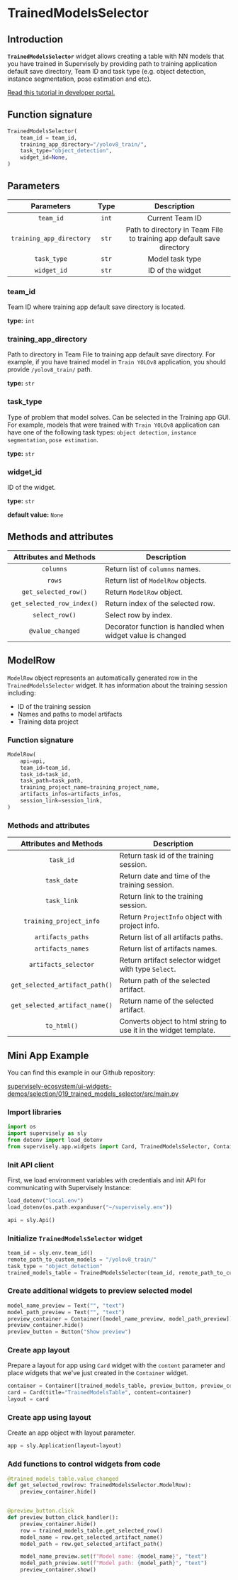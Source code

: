 # TrainedModelsSelector

## Introduction

**`TrainedModelsSelector`** widget allows creating a table with NN models that you have trained in Supervisely by providing path to training application default save directory, Team ID and task type (e.g. object detection, instance segmentation, pose estimation and etc).

[Read this tutorial in developer portal.](https://developer.supervise.ly/app-development/widgets/selectors/trained-models-selector)

## Function signature

```python
TrainedModelsSelector(
    team_id = team_id,
    training_app_directory="/yolov8_train/",
    task_type="object_detection",
    widget_id=None,
)
```

## Parameters

|        Parameters        | Type  |                              Description                              |
| :----------------------: | :---: | :-------------------------------------------------------------------: |
|        `team_id`         | `int` |                            Current Team ID                            |
| `training_app_directory` | `str` | Path to directory in Team File to training app default save directory |
|       `task_type`        | `str` |                            Model task type                            |
|       `widget_id`        | `str` |                           ID of the widget                            |

### team_id

Team ID where training app default save directory is located.

**type:** `int`

### training_app_directory

Path to directory in Team File to training app default save directory. For example, if you have trained model in `Train YOLOv8` application, you should provide `/yolov8_train/` path.

**type:** `str`

### task_type

Type of problem that model solves. Can be selected in the Training app GUI. For example, models that were trained with `Train YOLOv8` application can have one of the following task types: `object detection`, `instance segmentation`, `pose estimation`.

**type:** `str`

### widget_id

ID of the widget.

**type:** `str`

**default value:** `None`

## Methods and attributes

|   Attributes and Methods   | Description                                                |
| :------------------------: | ---------------------------------------------------------- |
|         `columns`          | Return list of `columns` names.                            |
|           `rows`           | Return list of `ModelRow` objects.                         |
|    `get_selected_row()`    | Return `ModelRow` object.                                  |
| `get_selected_row_index()` | Return index of the selected row.                          |
|       `select_row()`       | Select row by index.                                       |
|      `@value_changed`      | Decorator function is handled when widget value is changed |

## ModelRow

`ModelRow` object represents an automatically generated row in the `TrainedModelsSelector` widget. It has information about the training session including:

- ID of the training session
- Names and paths to model artifacts
- Training data project

### Function signature

```python
ModelRow(
    api=api,
    team_id=team_id,
    task_id=task_id,
    task_path=task_path,
    training_project_name=training_project_name,
    artifacts_infos=artifacts_infos,
    session_link=session_link,
)
```

### Methods and attributes

|     Attributes and Methods     | Description                                                      |
| :----------------------------: | ---------------------------------------------------------------- |
|           `task_id`            | Return task id of the training session.                          |
|          `task_date`           | Return date and time of the training session.                    |
|          `task_link`           | Return link to the training session.                             |
|    `training_project_info`     | Return `ProjectInfo` object with project info.                   |
|       `artifacts_paths`        | Return list of all artifacts paths.                              |
|       `artifacts_names`        | Return list of artifacts names.                                  |
|      `artifacts_selector`      | Return artifact selector widget with type `Select`.              |
| `get_selected_artifact_path()` | Return path of the selected artifact.                            |
| `get_selected_artifact_name()` | Return name of the selected artifact.                            |
|          `to_html()`           | Converts object to html string to use it in the widget template. |

## Mini App Example

You can find this example in our Github repository:

[supervisely-ecosystem/ui-widgets-demos/selection/019_trained_models_selector/src/main.py](https://github.com/supervisely-ecosystem/ui-widgets-demos/blob/master/selection/019_trained_models_selector/src/main.py)

### Import libraries

```python
import os
import supervisely as sly
from dotenv import load_dotenv
from supervisely.app.widgets import Card, TrainedModelsSelector, Container, Text, Button
```

### Init API client

First, we load environment variables with credentials and init API for communicating with Supervisely Instance:

```python
load_dotenv("local.env")
load_dotenv(os.path.expanduser("~/supervisely.env"))

api = sly.Api()
```

### Initialize `TrainedModelsSelector` widget

```python
team_id = sly.env.team_id()
remote_path_to_custom_models = "/yolov8_train/"
task_type = "object_detection"
trained_models_table = TrainedModelsSelector(team_id, remote_path_to_custom_models, task_type)
```

### Create additional widgets to preview selected model

```python
model_name_preview = Text("", "text")
model_path_preview = Text("", "text")
preview_container = Container([model_name_preview, model_path_preview])
preview_container.hide()
preview_button = Button("Show preview")
```

### Create app layout

Prepare a layout for app using `Card` widget with the `content` parameter and place widgets that we've just created in the `Container` widget.

```python
container = Container([trained_models_table, preview_button, preview_container])
card = Card(title="TrainedModelsTable", content=container)
layout = card
```

### Create app using layout

Create an app object with layout parameter.

```python
app = sly.Application(layout=layout)
```

### Add functions to control widgets from code

```python
@trained_models_table.value_changed
def get_selected_row(row: TrainedModelsSelector.ModelRow):
    preview_container.hide()


@preview_button.click
def preview_button_click_handler():
    preview_container.hide()
    row = trained_models_table.get_selected_row()
    model_name = row.get_selected_artifact_name()
    model_path = row.get_selected_artifact_path()

    model_name_preview.set(f"Model name: {model_name}", "text")
    model_path_preview.set(f"Model path: {model_path}", "text")
    preview_container.show()
```
